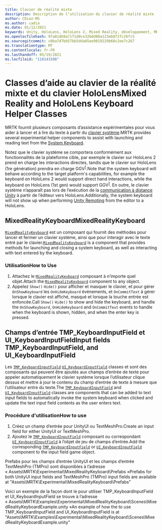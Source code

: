 ```yaml
---
title: Clavier de réalité mixte
description: Description de l’utilisation du clavier de réalité mixte
author: CDiaz-MS
ms.author: cadia
ms.date: 01/12/2021
keywords: Unity, HoloLens, HoloLens 2, Mixed Reality, développement, MRTK
ms.openlocfilehash: 9fa81db9a71f1d0ce32bdd80a123eb072fc26fc5
ms.sourcegitcommit: c0ba7d7bb57bb5dda65ee9019229b68c2ee7c267
ms.translationtype: MT
ms.contentlocale: fr-FR
ms.lasthandoff: 05/19/2021
ms.locfileid: "110143398"
---
```

# <a name="mixed-reality-and-hololens-keyboard-helper-classes"></a><span data-ttu-id="7a766-104">Classes d’aide au clavier de la réalité mixte et du clavier HoloLens</span><span class="sxs-lookup"><span data-stu-id="7a766-104">Mixed Reality and HoloLens Keyboard Helper Classes</span></span>

<span data-ttu-id="7a766-105">MRTK fournit plusieurs composants d’assistance expérimentales pour vous aider à lancer et à lire du texte à partir du [clavier système](../ux-building-blocks/system-keyboard.md).</span><span class="sxs-lookup"><span data-stu-id="7a766-105">MRTK provides several experimental helper components to assist with launching and reading text from the [System Keyboard](../ux-building-blocks/system-keyboard.md).</span></span>

<span data-ttu-id="7a766-106">Notez que le clavier système se comportera conformément aux fonctionnalités de la plateforme cible, par exemple le clavier sur HoloLens 2 prend en charge les interactions directes, tandis que le clavier sur HoloLens (1re génération) prendra en charge GGV<sup>[1](/windows/mixed-reality/gaze)</sup>.</span><span class="sxs-lookup"><span data-stu-id="7a766-106">Note that the system keyboard will behave according to the target platform's capabilities, for example the keyboard on HoloLens 2 would support direct hand interactions, while the keyboard on HoloLens (1st gen) would support GGV<sup>[1](/windows/mixed-reality/gaze)</sup>.</span></span> <span data-ttu-id="7a766-107">En outre, le clavier système n’apparaît pas lors de l’exécution de la [communication à distance Unity](../tools/holographic-remoting.md) à partir de l’éditeur vers HoloLens.</span><span class="sxs-lookup"><span data-stu-id="7a766-107">Additionally, the system keyboard will not show up when performing [Unity Remoting](../tools/holographic-remoting.md) from the editor to a HoloLens.</span></span>

## <a name="mixedrealitykeyboard"></a><span data-ttu-id="7a766-108">MixedRealityKeyboard</span><span class="sxs-lookup"><span data-stu-id="7a766-108">MixedRealityKeyboard</span></span>

<span data-ttu-id="7a766-109">[`MixedRealityKeyboard`](xref:Microsoft.MixedReality.Toolkit.Experimental.UI.MixedRealityKeyboard) est un composant qui fournit des méthodes pour lancer et fermer un clavier système, ainsi que pour interagir avec le texte entré par le clavier.</span><span class="sxs-lookup"><span data-stu-id="7a766-109">[`MixedRealityKeyboard`](xref:Microsoft.MixedReality.Toolkit.Experimental.UI.MixedRealityKeyboard) is a component that provides methods for launching and closing a system keyboard, as well as interacting with text entered by the keyboard.</span></span>  

### <a name="how-to-use"></a><span data-ttu-id="7a766-110">Utilisation</span><span class="sxs-lookup"><span data-stu-id="7a766-110">How to Use</span></span>

1. <span data-ttu-id="7a766-111">Attachez le [`MixedRealityKeyboard`](xref:Microsoft.MixedReality.Toolkit.Experimental.UI.MixedRealityKeyboard) composant à n’importe quel objet.</span><span class="sxs-lookup"><span data-stu-id="7a766-111">Attach the [`MixedRealityKeyboard`](xref:Microsoft.MixedReality.Toolkit.Experimental.UI.MixedRealityKeyboard) component to any object.</span></span>
2. <span data-ttu-id="7a766-112">Appelez `Show()` `Hide()` pour afficher et masquer le clavier, et pour gérer `OnShowKeyboard` les `OnHideKeyboard` événements, et `OnCommitText` à gérer lorsque le clavier est affiché, masqué et lorsque la touche entrée est enfoncée.</span><span class="sxs-lookup"><span data-stu-id="7a766-112">Call `Show()` `Hide()` to show and hide the keyboard, and handle the `OnShowKeyboard`, `OnHideKeyboard` and `OnCommitText` events to handle when the keyboard is shown, hidden, and when the enter key is pressed.</span></span>

## <a name="input-fields-tmp_keyboardinputfield-and-ui_keyboardinputfield"></a><span data-ttu-id="7a766-113">Champs d’entrée TMP_KeyboardInputField et UI_KeyboardInputField</span><span class="sxs-lookup"><span data-stu-id="7a766-113">Input fields TMP_KeyboardInputField, and UI_KeyboardInputField</span></span>

<span data-ttu-id="7a766-114">Les [`TMP_KeyboardInputField`](xref:Microsoft.MixedReality.Toolkit.Experimental.UI.TMP_KeyboardInputField) [`UI_KeyboardInputField`](xref:Microsoft.MixedReality.Toolkit.Experimental.UI.UI_KeyboardInputField) classes et sont des composants qui peuvent être ajoutés aux champs d’entrée de texte pour appeler automatiquement le clavier système lorsque l’utilisateur clique dessus et mettre à jour le contenu du champ d’entrée de texte à mesure que l’utilisateur entre du texte.</span><span class="sxs-lookup"><span data-stu-id="7a766-114">The [`TMP_KeyboardInputField`](xref:Microsoft.MixedReality.Toolkit.Experimental.UI.TMP_KeyboardInputField) and [`UI_KeyboardInputField`](xref:Microsoft.MixedReality.Toolkit.Experimental.UI.UI_KeyboardInputField) classes are components that can be added to text input fields to automatically invoke the system keyboard when clicked and update the text input field contents as the user enters text.</span></span>

### <a name="how-to-use"></a><span data-ttu-id="7a766-115">Procédure d'utilisation</span><span class="sxs-lookup"><span data-stu-id="7a766-115">How to use</span></span>

1. <span data-ttu-id="7a766-116">Créez un champ d’entrée pour UnityUI ou TextMeshPro.</span><span class="sxs-lookup"><span data-stu-id="7a766-116">Create an input field for either UnityUI or TextMeshPro.</span></span>
2. <span data-ttu-id="7a766-117">Ajoutez le [`TMP_KeyboardInputField`](xref:Microsoft.MixedReality.Toolkit.Experimental.UI.TMP_KeyboardInputField) composant ou correspondant [`UI_KeyboardInputField`](xref:Microsoft.MixedReality.Toolkit.Experimental.UI.UI_KeyboardInputField) à l’objet de jeu de champs d’entrée.</span><span class="sxs-lookup"><span data-stu-id="7a766-117">Add the corresponding [`TMP_KeyboardInputField`](xref:Microsoft.MixedReality.Toolkit.Experimental.UI.TMP_KeyboardInputField) or [`UI_KeyboardInputField`](xref:Microsoft.MixedReality.Toolkit.Experimental.UI.UI_KeyboardInputField) component to the input field game object.</span></span>

<span data-ttu-id="7a766-118">Prefabs pour les champs d’entrée UnityUI et les champs d’entrée TextMeshPro (TMPro) sont disponibles à l’adresse « Assets\MRTK\Experimental\MixedRealityKeyboard\Prefabs »</span><span class="sxs-lookup"><span data-stu-id="7a766-118">Prefabs for both UnityUI input fields and TextMeshPro (TMPro) input fields are available at "Assets\MRTK\Experimental\MixedRealityKeyboard\Prefabs"</span></span>

<span data-ttu-id="7a766-119">Voici un exemple de la façon dont le pour utiliser TMP_KeyboardInputField et UI_KeyboardInputField se trouve à l’adresse « Assets\MRTK\Examples\Experimental\MixedRealityKeyboard\Scenes\MixedRealityKeyboardExample.unity »</span><span class="sxs-lookup"><span data-stu-id="7a766-119">An example of how the to use TMP_KeyboardInputField and UI_KeyboardInputField is at "Assets\MRTK\Examples\Experimental\MixedRealityKeyboard\Scenes\MixedRealityKeyboardExample.unity"</span></span>